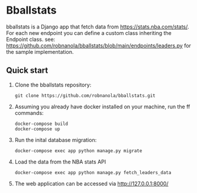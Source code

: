 Bballstats
==========

bballstats is a Django app that fetch data from https://stats.nba.com/stats/. For each new endpoint you can define a custom class inheriting the Endpoint class. see: https://github.com/robnanola/bballstats/blob/main/endpoints/leaders.py for the sample implementation.


Quick start
-----------

1. Clone the bballstats repository:

    ```
    git clone https://github.com/robnanola/bballstats.git
    ```

2. Assuming you already have docker installed on your machine, run the ff commands:

    ```
    docker-compose build
    docker-compose up
    ```


3. Run the inital database migration:

    ```
    docker-compose exec app python manage.py migrate  
    ```


4. Load the data from the NBA stats API

    ```
    docker-compose exec app python manage.py fetch_leaders_data
    ```


5. The web application can be accessed via http://127.0.0.1:8000/
